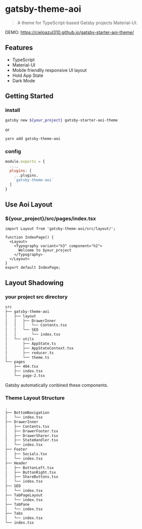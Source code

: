 # gatsby-theme-aoi

> A theme for TypeScript-based Gatsby projects Material-UI.

DEMO: https://cieloazul310.github.io/gatsby-starter-aoi-theme/

## Features

- TypeScript
- Material-UI
- Mobile friendlly responsive UI layout
- Hold App State
- Dark Mode

## Getting Started

### install

```sh
gatsby new ${your_project} gatsby-starter-aoi-theme
```

or

```sh
yarn add gatsby-theme-aoi
```

### config

```js:gatsby-config.js
module.exports = {
  ...,
  plugins: [
    ...plugins,
    `gatsby-theme-aoi`
  ]
}
```

## Use Aoi Layout

### ${your_project}/src/pages/index.tsx

```tsx
import Layout from 'gatsby-theme-aoi/src/layout/';

function IndexPage() {
  <Layout>
    <Typography variant="h3" component="h2">
      Welcome to $your_project
    </Typography>
  </Layout>
}
export default IndexPage;
```

## Layout Shadowing

### your project src directory

```txt
src
├── gatsby-theme-aoi
│   ├── layout
│   │   ├── DrawerInner
│   │   │   └── Contents.tsx
│   │   └── SEO
│   │       └── index.tsx
│   └── utils
│       ├── AppState.ts
│       ├── AppStateContext.tsx
│       ├── reducer.ts
│       └── theme.ts
└── pages
    ├── 404.tsx
    ├── index.tsx
    └── page-2.tsx
```

Gatsby automatically conbined these components.

### Theme Layout Structure

```txt
.
├── BottomNavigation
│   └── index.tsx
├── DrawerInner
│   ├── Contents.tsx
│   ├── DrawerFooter.tsx
│   ├── DrawerSharer.tsx
│   ├── StateHandler.tsx
│   └── index.tsx
├── Footer
│   ├── Socials.tsx
│   └── index.tsx
├── Header
│   ├── ButtonLeft.tsx
│   ├── ButtonRight.tsx
│   ├── ShareButtons.tsx
│   └── index.tsx
├── SEO
│   └── index.tsx
├── TabPageLayout
│   └── index.tsx
├── TabPane
│   └── index.tsx
├── Tabs
│   └── index.tsx
└── index.tsx
```
